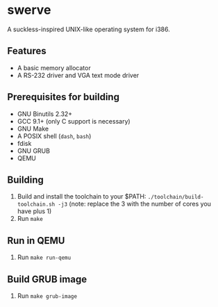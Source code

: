 # swerve

A suckless-inspired UNIX-like operating system for i386.

## Features

* A basic memory allocator
* A RS-232 driver and VGA text mode driver

## Prerequisites for building

* GNU Binutils 2.32+
* GCC 9.1+ (only C support is necessary)
* GNU Make
* A POSIX shell (`dash`, `bash`)
* fdisk
* GNU GRUB
* QEMU

## Building

1. Build and install the toolchain to your $PATH: `./toolchain/build-toolchain.sh -j3` (note: replace the 3 with the number of cores you have plus 1)
1. Run `make`

## Run in QEMU

1. Run `make run-qemu`

## Build GRUB image

1. Run `make grub-image`
